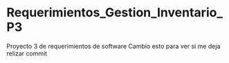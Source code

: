 # Requerimientos_Gestion_Inventario_P3
Proyecto 3 de requerimientos de software
Cambio esto para ver si me deja relizar commit
